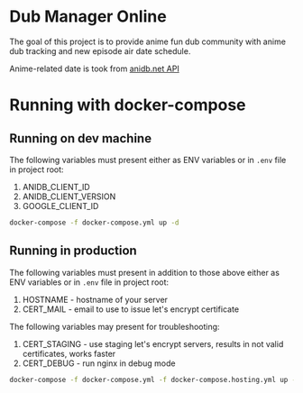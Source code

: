 # Dub Manager Online

The goal of this project is to provide anime fun dub community with anime dub tracking and new episode air date schedule.

Anime-related date is took from [anidb.net API](https://wiki.anidb.net/API)

# Running with docker-compose

## Running on dev machine

The following variables must present either as ENV variables or in `.env` file in project root:
  1. ANIDB_CLIENT_ID 
  2. ANIDB_CLIENT_VERSION
  3. GOOGLE_CLIENT_ID

```sh
docker-compose -f docker-compose.yml up -d
```
## Running in production

The following variables must present in addition to those above either as ENV variables or in `.env` file in 
project root:
  1. HOSTNAME - hostname of your server
  2. CERT_MAIL - email to use to issue let's encrypt certificate

The following variables may present for troubleshooting:
  1. CERT_STAGING - use staging let's encrypt servers, results in not valid certificates, works faster
  2. CERT_DEBUG - run nginx in debug mode

```sh
docker-compose -f docker-compose.yml -f docker-compose.hosting.yml up -d
```